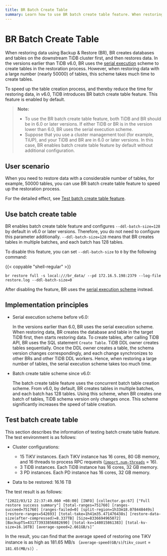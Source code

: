 ```yaml
---
title: BR Batch Create Table
summary: Learn how to use BR batch create table feature. When restoring data, BR can use batch create table feature to speed up the restoration.
---
```


# BR Batch Create Table

When restoring data using Backup & Restore (BR), BR creates databases and tables on the downstream TiDB cluster first, and then restores data. In the versions earlier than TiDB v6.0, BR uses the [serial execution](#Implementation) scheme to create tables in the restoration process. However, when restoring data with a large number (nearly 50000) of tables, this scheme takes much time to create tables.

To speed up the table creation process, and thereby reduce the time for restoring data, in v6.0, TiDB introduces BR batch create table feature. This feature is enabled by default.

> **Note:**
>
> - To use the BR batch create table feature, both TiDB and BR should be in 6.0 or later versions. If either TiDB or BR is in the version lower than 6.0, BR uses the serial execution scheme.
> - Suppose that you use a cluster management tool (for example, TiUP), and your TiDB and BR are in 6.0 or later versions. In this case, BR enables batch create table feature by default without additional configuration.

## User scenario

When you need to restore data with a considerable number of tables, for example, 50000 tables, you can use BR batch create table feature to speed up the restoration process. 

For the detailed effect, see [Test batch create table feature](#feature-test).

## Use batch create table

BR enables batch create table feature and configures `--ddl-batch-size=128` by default in v6.0 or later versions. Therefore, you do not need to configure this parameter additionally. `--ddl-batch-size=128` means that BR creates tables in multiple batches, and each batch has 128 tables.

To disable this feature, you can set `--ddl-batch-size` to `0` by the following command:

{{< copyable "shell-regular" >}}

```shell
br restore full -s local:///br_data/ --pd 172.16.5.198:2379 --log-file restore.log --ddl-batch-size=0
```

After disabling the feature, BR uses the [serial execution scheme](#implementation) instead.

## Implementation principles

- Serial execution scheme before v6.0:

    In the versions earlier than 6.0, BR uses the serial execution scheme. When restoring data, BR creates the database and table in the target TiDB first, then starts restoring data. To create tables, after calling TiDB API, BR uses the SQL statement `Create Table`. TiDB DDL owner creates tables sequentially. Once the DDL owner creates a table, the schema version changes correspondingly, and each change synchronizes to other BRs and other TiDB DDL workers. Hence, when restoring a large number of tables, the serial execution scheme takes too much time. 

- Batch create table scheme since v6.0:

    The batch create table feature uses the concurrent batch table creation scheme. From v6.0, by default, BR creates tables in multiple batches, and each batch has 128 tables. Using this scheme, when BR creates one batch of tables, TiDB schema version only changes once. This scheme significantly increases the speed of table creation.

## Test batch create table

This section describes the information of testing batch create table feature. The test environment is as follows:

- Cluster configurations:

    - 15 TiKV instances. Each TiKV instance has 16 cores, 80 GB memory, and 16 threads to process RPC requests ([`import.num-threads`](/tikv-configuration-file.md#num-threads) = 16).
    - 3 TiDB instances. Each TiDB instance has 16 cores, 32 GB memory.
    - 3 PD instances. Each PD instance has 16 cores, 32 GB memory.

- Data to be restored: 16.16 TB

The test result is as follows:

```
‘[2022/03/12 22:37:49.060 +08:00] [INFO] [collector.go:67] ["Full restore success summary"] [total-ranges=751760] [ranges-succeed=751760] [ranges-failed=0] [split-region=1h33m18.078448449s] [restore-ranges=542693] [total-take=1h41m35.471476438s] [restore-data-size(after-compressed)=8.337TB] [Size=8336694965072] [BackupTS=431773933856882690] [total-kv=148015861383] [total-kv-size=16.16TB] [average-speed=2.661GB/s]’
```

In the result, you can find that the average speed of restoring one TiKV instance is as high as 181.65 MB/s （`average-speed(GB/s)`/`tikv_count` = `181.65(MB/s)`）.